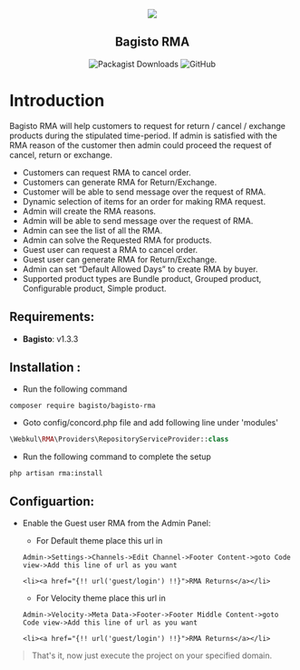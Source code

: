 <p align="center">
    <img src="https://bagisto.com/wp-content/themes/bagisto/images/logo.png" />
    <h2 align="center">Bagisto RMA</h2>
</p>

<p align="center">
    <img alt="Packagist Downloads" src="https://img.shields.io/packagist/dt/bagisto/bagisto-rma"> <img alt="GitHub" src="https://img.shields.io/github/license/bagisto/bagisto-rma">
</p>

# Introduction

Bagisto RMA will help customers to request for return / cancel / exchange products during the stipulated time-period. If admin is satisfied with the RMA reason of the customer then admin could proceed the request of cancel, return or exchange.

- Customers can request RMA to cancel order.
- Customers can generate RMA for Return/Exchange.
- Customer will be able to send message over the request of RMA.
- Dynamic selection of items for an order for making RMA request.
- Admin will create the RMA reasons.
- Admin will be able to send message over the request of RMA.
- Admin can see the list of all the RMA.
- Admin can solve the Requested RMA for products.
- Guest user can request a RMA to cancel order.
- Guest user can generate RMA for Return/Exchange.
- Admin can set “Default Allowed Days” to create RMA by buyer.
- Supported product types are Bundle product, Grouped product, Configurable product, Simple product.


## Requirements:

- **Bagisto**: v1.3.3

## Installation :
- Run the following command
```
composer require bagisto/bagisto-rma
```

- Goto config/concord.php file and add following line under 'modules'
```php
\Webkul\RMA\Providers\RepositoryServiceProvider::class
```

- Run the following command to complete the setup
```
php artisan rma:install
```

## Configuartion:
- Enable the Guest user RMA from the Admin Panel:

    - For Default theme place this url in 

    ```
    Admin->Settings->Channels->Edit Channel->Footer Content->goto Code view->Add this line of url as you want
    ```

    ```
    <li><a href="{!! url('guest/login') !!}">RMA Returns</a></li>
    ```

    - For Velocity theme place this url in 

    ```
    Admin->Velocity->Meta Data->Footer->Footer Middle Content->goto Code view->Add this line of url as you want
    ```

    ```
    <li><a href="{!! url('guest/login') !!}">RMA Returns</a></li>
    ```

> That's it, now just execute the project on your specified domain.

